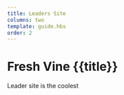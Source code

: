 ```yaml
---
title: Leaders Site
columns: two
template: guide.hbs
order: 2
---
```


# Fresh Vine {{title}}

Leader site is the coolest
